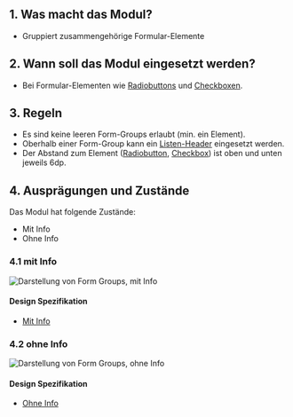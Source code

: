 ## 1. Was macht das Modul?
*   Gruppiert zusammengehörige Formular-Elemente

## 2. Wann soll das Modul eingesetzt werden?
*   Bei Formular-Elementen wie [Radiobuttons](https://digital.sbb.ch/de/mobile/elemente/radiobutton) und [Checkboxen](https://digital.sbb.ch/de/mobile/elemente/checkbox).

## 3. Regeln
*   Es sind keine leeren Form-Groups erlaubt (min. ein Element).
*   Oberhalb einer Form-Group kann ein [Listen-Header](https://digital.sbb.ch/de/mobile/elemente/listen-header) eingesetzt werden. 
*   Der Abstand zum Element ([Radiobutton](https://digital.sbb.ch/de/mobile/elemente/radiobutton), [Checkbox](https://digital.sbb.ch/de/mobile/elemente/checkbox)) ist oben und unten jeweils 6dp. 

## 4. Ausprägungen und Zustände
Das Modul hat folgende Zustände:
*   Mit Info
*   Ohne Info

### 4.1 mit Info 
![Darstellung von Form Groups, mit Info](https://raw.githubusercontent.com/sbb-design-systems/design-system-mobile-documentation/master/documentation/modules/form-group/images/MM19_mit_Info.png 'class: image')

#### Design Spezifikation
*   [Mit Info](https://sbb.invisionapp.com/d/main#/console/14051805/322950111/inspect)

### 4.2 ohne Info
![Darstellung von Form Groups, ohne Info](https://raw.githubusercontent.com/sbb-design-systems/design-system-mobile-documentation/master/documentation/modules/form-group/images/MM19_ohne_Info.png 'class: image')

#### Design Spezifikation
*   [Ohne Info](https://sbb.invisionapp.com/d/main#/console/14051805/322950112/inspect)


